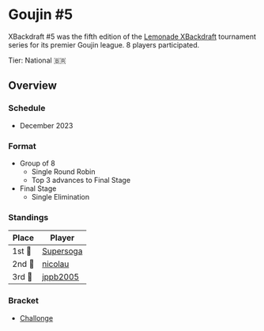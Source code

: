 # Goujin #5

XBackdraft #5 was the fifth edition of the [Lemonade XBackdraft](xbdmain.md) tournament series for its premier Goujin league.
8 players participated.

Tier: National :brazil:

## Overview

### Schedule
- December 2023

### Format
- Group of 8
    - Single Round Robin 
    - Top 3 advances to Final Stage
- Final Stage
    - Single Elimination

### Standings

|Place|Player|
|-|-|
|1st :1st_place_medal:| [Supersoga](../../players/brazilian/supersoga.md) |
|2nd :2nd_place_medal:| [nicolau](../../players/brazilian/nicolau.md) |
|3rd :3rd_place_medal:| [jppb2005](../../players/brazilian/jppb2005.md) |

### Bracket
- [Challonge](https://challonge.com/XBD5)